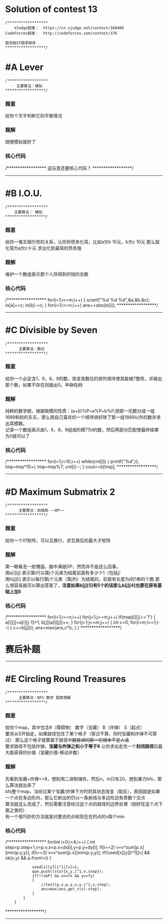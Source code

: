 # Solution of contest 13
```
/******************
    VJudge链接：  https://cn.vjudge.net/contest/168406
CodeForces链接：  http://codeforces.com/contest/376

题目按CF顺序排序
******************/
```
# #A Lever
```
/******************
     主要算法：模拟
******************/
```
### 题意
给你个天平判断它的平衡情况
### 题解
随便模拟就好了

### 核心代码
/******************
这玩意还要核心代码？
******************/
***
# #B I.O.U.
```
/******************
    主要算法： 模拟
******************/
```
### 题意
给你一堆互相欠债的关系，让你将债务化简，比如a欠b 10元，b欠c 10元 那么就化简为a欠c十元
求出化到最简的债务值

### 题解
维护一个数组表示那个人将得到的钱的总数
### 核心代码
/******************
	for(i=1;i<=m;i++)
	{
		scanf("%d %d %d",&a,&b,&c);
		in[a]+=c; in[b]-=c;
	}
	for(i=1;i<=n;i++) ans+=abs(in[i]);
******************/
***
# #C Divisible by Seven
```
/******************
      主要算法：数论
******************/
```
### 题意
给你一个必定含1，6，8，9的数，改变其数位的排列顺序使其能被7整除，并输出那个数，如果不存在则输出0。~~不存在的~~
### 题解
纯粹的数学题，根据取模的性质：(a+b)%P=a%P+b%P,把那一坨数分成一组1689和别的东东，那么按自己喜欢的一个顺序排好除了那一组1689以外的数并求出其模数。  
记录一个数组表示由1，6，8，9组成的模7为i的数，然后两部分匹配使最终结果为0就可以了
### 核心代码
/******************
for(i=1;i<10;i++)
		while(cnt[i])
		{
			printf("%d",i);
			tmp=tmp*10+i; tmp=tmp%7;
			cnt[i]--;
		}
	cout<<b[tmp];
******************/

***
# #D Maximum Submatrix 2
```
/******************
      主要算法：前缀和 ~~DP~~
******************/
```
### 题意
给你一个01矩阵，可以互换行，求互换后的最大子矩阵
### 题解
第一眼看去一脸懵逼，脑中满是DP，然而并不是这么回事。  
用a[i][j] 表示第i行以第j个元素为结尾前面有多少个1（包括j）  
用b[j][i] 表示以每行第j个元素（第j列）为结尾的，前面有长度为i的1串的个数
那么很容易就可以算出答案了，**注意如果b[j][5]有5个的话那么b[j][4]也要在原有基础上加5**
### 核心代码
/******************
	for(i=1;i<=n;i++)
		for(j=1;j<=m;j++)
			if(map[i][j]=='1')
			{
				a[i][j]=a[i][j-1]+1;
				b[j][a[i][j]]++;
			}
	for(j=1;j<=m;j++)
	{
		int c=0;
		for(i=m;i>=1;i--)
		{
			c+=b[j][i];
			ans=max(ans,c*i);
 		}
	}
******************/

# 赛后补题

***
# #E Circling Round Treasures	
```
/******************
      主要算法：BFS 数学 题意理解
******************/
```
### 题意
给你个map，其中包含#（障碍物） 数字（宝藏） B（炸弹） S（起点）  
要求从S开始走，如果路径包住了某个格子（穿过不算，同时宝藏和炸弹不可穿过） 那么这个格子就算属于路径中~~题目讲的那一坨根本不是人话~~  
要求路径不包括炸弹，**宝藏与炸弹之和小于等于8**
让你求出走完一个**封闭路径**后最大能获得的价值（宝藏价值-移动步数）
### 题解
先看到宝藏+炸弹<=8，想到用二进制储存，然后n，m只有20，想到暴力bfs，那么算法就出来了  
bfs整个map，当经过某个宝藏/炸弹下方时将其状态改变（取反），原因就是如果一个点在多边形内，那么它射出的仍以一条射线与多边形边有奇数个交点  
算法就这么完成了，然后需要注意经过这个点的路径的边界处理（刚好在这个点下面之类的）  
有一个很巧妙的方法就是对要去的点和现在在的点的x取个min
### 核心代码
/******************
for(int i=0;i<4;i++)
		{
			int step=p.step+1,v=p.v,x=p.x+dx[i],y=p.y+dy[i];
			if(i==2) v=v^sum[p.x][min(p.y,y)];
			if(i==3) v=v^sum[p.x][min(p.y,y)];
			if(!used[x][y][i^1][v] && ok(x,y) && p.from!=i)
			{
				
				used[x][y][i^1][v]=1;
				que.push((sta){x,y,i^1,v,step});
				if(!(v&P) && x==fx && y==fy)
				{
					//test(p.x,p.y,x,y,i^1,v,step);
					ans=max(ans,get_v(v)-step);
				}
			}
		}
******************/

***
